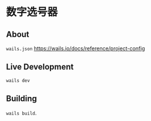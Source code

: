 # 数字选号器


## About

`wails.json`
https://wails.io/docs/reference/project-config

## Live Development
`wails dev`

## Building

`wails build`.
